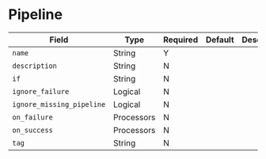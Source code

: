 # Pipeline

|Field|Type|Required|Default|Description|
|---|---|---|---|---|
|`name`|String|Y|||
|`description`|String|N|||
|`if`|String|N|||
|`ignore_failure`|Logical|N|||
|`ignore_missing_pipeline`|Logical|N|||
|`on_failure`|Processors|N|||
|`on_success`|Processors|N|||
|`tag`|String|N|||
